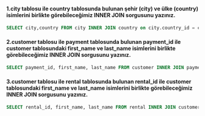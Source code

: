 #### 1.city tablosu ile country tablosunda bulunan şehir (city) ve ülke (country) isimlerini birlikte görebileceğimiz INNER JOIN sorgusunu yazınız.
```sql 
SELECT city,country FROM city INNER JOIN country on city.country_id = country.country_id
``` 

#### 2.customer tablosu ile payment tablosunda bulunan payment_id ile customer tablosundaki first_name ve last_name isimlerini birlikte görebileceğimiz INNER JOIN sorgusunu yazınız.
```sql 
SELECT payment_id, first_name, last_name FROM customer INNER JOIN payment on customer.customer_id = payment.customer_id;
``` 

#### 3.customer tablosu ile rental tablosunda bulunan rental_id ile customer tablosundaki first_name ve last_name isimlerini birlikte görebileceğimiz INNER JOIN sorgusunu yazınız.
```sql 
SELECT rental_id, first_name, last_name FROM rental INNER JOIN customer on rental.customer_id = customer.customer_id
``` 


